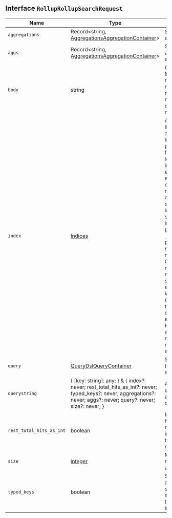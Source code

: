 ## Interface `RollupRollupSearchRequest`

| Name | Type | Description |
| - | - | - |
| `aggregations` | Record<string, [AggregationsAggregationContainer](./AggregationsAggregationContainer.md)> | Specifies aggregations. |
| `aggs` | Record<string, [AggregationsAggregationContainer](./AggregationsAggregationContainer.md)> | Specifies aggregations. aggregations |
| `body` | string | ({ [key: string]: any; } & { index?: never; rest_total_hits_as_int?: never; typed_keys?: never; aggregations?: never; aggs?: never; query?: never; size?: never; }) | All values in `body` will be added to the request body. |
| `index` | [Indices](./Indices.md) | A comma-separated list of data streams and indices used to limit the request. This parameter has the following rules: * At least one data stream, index, or wildcard expression must be specified. This target can include a rollup or non-rollup index. For data streams, the stream's backing indices can only serve as non-rollup indices. Omitting the parameter or using `_all` are not permitted. * Multiple non-rollup indices may be specified. * Only one rollup index may be specified. If more than one are supplied, an exception occurs. * Wildcard expressions ( `*`) may be used. If they match more than one rollup index, an exception occurs. However, you can use an expression to match multiple non-rollup indices or data streams. |
| `query` | [QueryDslQueryContainer](./QueryDslQueryContainer.md) | Specifies a DSL query that is subject to some limitations. |
| `querystring` | { [key: string]: any; } & { index?: never; rest_total_hits_as_int?: never; typed_keys?: never; aggregations?: never; aggs?: never; query?: never; size?: never; } | All values in `querystring` will be added to the request querystring. |
| `rest_total_hits_as_int` | boolean | Indicates whether hits.total should be rendered as an integer or an object in the rest search response |
| `size` | [integer](./integer.md) | Must be zero if set, as rollups work on pre-aggregated data. |
| `typed_keys` | boolean | Specify whether aggregation and suggester names should be prefixed by their respective types in the response |
